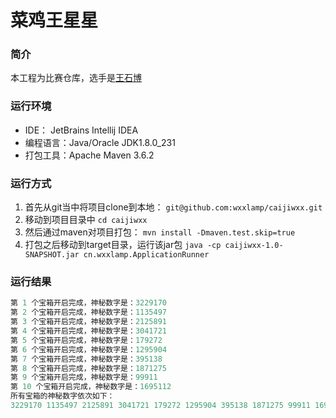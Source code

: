 # 菜鸡王星星

### 简介
本工程为比赛仓库，选手是[王石博](https://wxxlamp.cn)

### 运行环境
* IDE： JetBrains Intellij IDEA
* 编程语言：Java/Oracle JDK1.8.0_231
* 打包工具：Apache Maven 3.6.2

### 运行方式
1. 首先从git当中将项目clone到本地：
`git@github.com:wxxlamp/caijiwxx.git`
2. 移动到项目目录中
`cd caijiwxx`
3. 然后通过maven对项目打包：
`mvn install -Dmaven.test.skip=true`
4. 打包之后移动到target目录，运行该jar包
`java -cp caijiwxx-1.0-SNAPSHOT.jar cn.wxxlamp.ApplicationRunner`

### 运行结果
```java
第 1 个宝箱开启完成，神秘数字是：3229170
第 2 个宝箱开启完成，神秘数字是：1135497
第 3 个宝箱开启完成，神秘数字是：2125891
第 4 个宝箱开启完成，神秘数字是：3041721
第 5 个宝箱开启完成，神秘数字是：179272
第 6 个宝箱开启完成，神秘数字是：1295904
第 7 个宝箱开启完成，神秘数字是：395138
第 8 个宝箱开启完成，神秘数字是：1871275
第 9 个宝箱开启完成，神秘数字是：99911
第 10 个宝箱开启完成，神秘数字是：1695112
所有宝箱的神秘数字依次如下：
3229170 1135497 2125891 3041721 179272 1295904 395138 1871275 99911 1695112 
```
